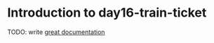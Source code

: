 # Introduction to day16-train-ticket

TODO: write [great documentation](http://jacobian.org/writing/what-to-write/)
